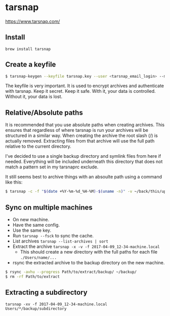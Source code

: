 # tarsnap

https://www.tarsnap.com/


## Install

`brew install tarsnap`


## Create a keyfile

```bash
$ tarsnap-keygen --keyfile tarsnap.key --user <tarsnap_email_login> --machine <machine_name>
```

The keyfile is very important. It is used to encrypt archives and authenticate
with tarsnap. Keep it secret. Keep it safe. With it, your data is controlled.
Without it, your data is lost.


## Relative/Absolute paths

It is recommended that you use absolute paths when creating archives. This ensures
that regardless of where tarsnap is run your archives will be structured in
a similar way. When creating the archive the root slash (/) is actually removed.
Extracting files from that archive will use the full path relative to the
current directory.



I've decided to use a single backup directory and symlink files from here if
needed. Everything will be included underneath this directory that does not
match a pattern set in my tarsnaprc exclude.

It still seems best to archive things with an absoulte path using a command like this:

```bash
$ tarsnap -c -f "$(date +%Y-%m-%d_%H-%M)-$(uname -n)" -v ~/back/this/up/
```

## Sync on multiple machines

- On new machine.
- Have the same config.
- Use the same key.
- Run `tarsnap --fsck` to sync the cache.
- List archives `tarsnap --list-archives | sort`
- Extract the archive `tarsnap -x -v -f 2017-04-09_12-34-machine.local`
  - This should create a new directory with the full paths for each file `./Users/name/...`
- rsync the extracted archive to the backup directory on the new machine.

```bash
$ rsync -avhu --progress Path/to/extract/backup/ ~/backup/
$ rm -rf Path/to/extract
```

## Extracting a subdirectory

`tarsnap -xv -f 2017-04-09_12-34-machine.local Users/*/backup/subdirectory`
